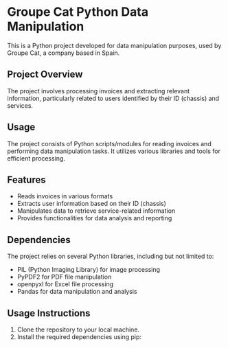 # Groupe Cat Python Data Manipulation

This is a Python project developed for data manipulation purposes, used by Groupe Cat, a company based in Spain.

## Project Overview
The project involves processing invoices and extracting relevant information, particularly related to users identified by their ID (chassis) and services.

## Usage
The project consists of Python scripts/modules for reading invoices and performing data manipulation tasks. It utilizes various libraries and tools for efficient processing.

## Features
- Reads invoices in various formats
- Extracts user information based on their ID (chassis)
- Manipulates data to retrieve service-related information
- Provides functionalities for data analysis and reporting

## Dependencies
The project relies on several Python libraries, including but not limited to:
- PIL (Python Imaging Library) for image processing
- PyPDF2 for PDF file manipulation
- openpyxl for Excel file processing
- Pandas for data manipulation and analysis

## Usage Instructions
1. Clone the repository to your local machine.
2. Install the required dependencies using pip:
